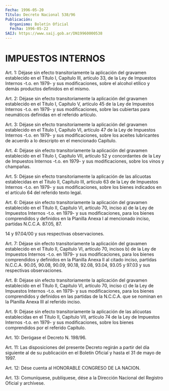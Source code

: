 ```yaml
---
Fecha: 1996-05-20
Título: Decreto Nacional 538/96
Publicación:
  Organismo: Boletín Oficial
  Fecha: 1996-05-22
SAIJ: https://www.saij.gob.ar/DN19960000538
---
```

# IMPUESTOS INTERNOS

<a id="1"></a>
Art. 1: Déjase sin efecto transitoriamente  la  aplicación del gravamen establecido en el Título I, Capítulo III, artículo  33, de la  Ley  de Impuestos Internos -t.o. en 1979- y sus modificaciones, sobre el alcohol  etílico  y  demás productos definidos en el mismo.

<a id="2"></a>
Art.  2:  Déjase sin efecto transitoriamente  la  aplicación  del gravamen establecido  en el Título I, Capítulo V, artículo 45 de la Ley de Impuestos Internos  -t.o.  en  1979-  y  sus modificaciones, sobre  las  cubiertas  para  neumáticos  definidas en  el  referido artículo.

<a id="3"></a>
Art.  3:  Déjase sin efecto transitoriamente  la  aplicación  del gravamen establecido en el Título I, Capítulo VI, artículo 47 de la Ley de Impuestos  Internos  -t.o.  en  1979-  y sus modificaciones, sobre  los  aceites  lubricantes  de acuerdo a lo descripto  en  el mencionado Capítulo.

<a id="4"></a>
Art.  4:  Déjase sin efecto transitoriamente  la  aplicación  del gravamen establecido  en  el  Título I, Capítulo VII, artículo 52 y concordantes de la Ley de Impuestos  Internos  -t.o. en 1979- y sus modificaciones, sobre los vinos y champañas.

<a id="5"></a>
Art.  5: Déjase sin efecto transitoriamente la aplicación  de  las alícuotas  establecidas  en el Título II, Capítulo III, artículo 63 de la Ley de Impuestos Internos -t.o. en 1979- y sus modificaciones, sobre los  bienes  indicados  en el artículo 64 del referido texto legal.

<a id="6"></a>
Art.  6:  Déjase  sin efecto transitoriamente la  aplicación  del gravamen establecido  en  el  Título  II, Capítulo VI, artículo 70, inciso a) de la Ley de Impuestos Internos  -t.o.  en  1979-  y  sus modificaciones,  para  los  bienes  comprendidos  y definidos en la Planilla Anexa I al mencionado inciso, partidas N.C.C.A.  87.05, 87.

14 y 97.04/00 y sus respectivas observaciones.

<a id="7"></a>
Art.  7: Déjase  sin  efecto  transitoriamente  la aplicación del gravamen  establecido  en el Título II, Capítulo VI,  artículo  70, incisos b) de la Ley de  Impuestos  Internos  -t.o.  en 1979- y sus modificaciones,  para  los  bienes comprendidos y definidos  en  la Planilla Anexa II al citado inciso, partidas N.C.C.A. 90.05, 90.08, 90.09,  90.18,  92.08,  93.04, 93.05  y  97.03  y  sus  respectivas observaciones.

<a id="8"></a>
Art.  8: Déjase sin efecto  transitoriamente  la  aplicación  del gravamen establecido  en  el  Título  II, Capítulo VI, artículo 70, inciso c) de la Ley de Impuestos Internos  -t.o.  en  1979-  y  sus modificaciones,  para  los  bienes  comprendidos y definidos en las partidas de la N.C.C.A. que se nominan  en la Planilla Anexa III al referido inciso.

<a id="9"></a>
Art. 9: Déjase sin efecto transitoriamente  la  aplicación de las alícuotas  establecidas en el Título II, Capítulo VII, artículo  74 de la Ley de Impuestos Internos -t.o. en 1979- y sus modificaciones,  sobre  los  bienes  comprendidos  por  el referido Capítulo.

<a id="10"></a>
Art. 10: Derógase el Decreto N. 198/96.

<a id="11"></a>
Art. 11: Las disposiciones del presente Decreto regirán a partir del día siguiente al de su publicación en el Boletín Oficial y hasta el 31 de mayo de 1997.

<a id="12"></a>
Art. 12: Dése cuenta al HONORABLE CONGRESO DE LA NACION.

<a id="13"></a>
Art. 13: Comuníquese, publíquese, dése a la Dirección Nacional del Registro  Oficial  y archívese.